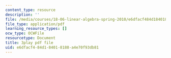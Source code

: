 ```yaml
---
content_type: resource
description: ''
file: /media/courses/18-06-linear-algebra-spring-2010/e6dfacf484d184018188a4e70f93db81_13r9QY6cmjc.pdf
file_type: application/pdf
learning_resource_types: []
ocw_type: OCWFile
resourcetype: Document
title: 3play pdf file
uid: e6dfacf4-84d1-8401-8188-a4e70f93db81
---
```

